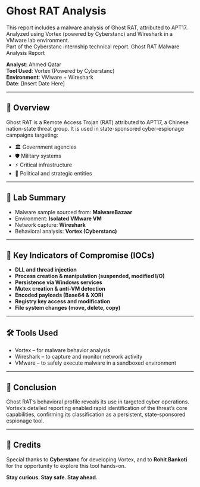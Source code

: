 # Ghost RAT Analysis

This report includes a malware analysis of Ghost RAT, attributed to APT17.  
Analyzed using Vortex (powered by Cyberstanc) and Wireshark in a VMware lab environment.  
Part of the Cyberstanc internship technical report.
 Ghost RAT Malware Analysis Report

**Analyst**: Ahmed Qatar  
**Tool Used**: Vortex (Powered by Cyberstanc)  
**Environment**: VMware + Wireshark  
**Date**: [Insert Date Here]

---

## 🧠 Overview

Ghost RAT is a Remote Access Trojan (RAT) attributed to APT17, a Chinese nation-state threat group. 
It is used in state-sponsored cyber-espionage campaigns targeting:

- 🏛️ Government agencies  
- 🛡️ Military systems  
- ⚡ Critical infrastructure  
- 🧠 Political and strategic entities  

---

## 🔬 Lab Summary

- Malware sample sourced from: **MalwareBazaar**
- Environment: **Isolated VMware VM**
- Network capture: **Wireshark**
- Behavioral analysis: **Vortex (Cyberstanc)**

---

## 🚨 Key Indicators of Compromise (IOCs)

- **DLL and thread injection**
- **Process creation & manipulation (suspended, modified I/O)**
- **Persistence via Windows services**
- **Mutex creation & anti-VM detection**
- **Encoded payloads (Base64 & XOR)**
- **Registry key access and modification**
- **File system changes (move, delete, copy)**

---

## 🛠️ Tools Used

- Vortex – for malware behavior analysis  
- Wireshark – to capture and monitor network activity  
- VMware – to safely execute malware in a sandboxed environment

---

## 🎯 Conclusion

Ghost RAT’s behavioral profile reveals its use in targeted cyber operations. 
Vortex’s detailed reporting enabled rapid identification of the threat’s core capabilities, confirming its classification as a persistent, state-sponsored espionage tool.

---

## 🙏 Credits

Special thanks to **Cyberstanc** for developing Vortex, and to **Rohit Bankoti** for the opportunity to explore this tool hands-on.

**Stay curious. Stay safe. Stay ahead.**


